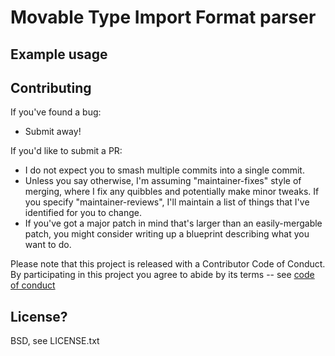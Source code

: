 # Movable Type Import Format parser

## Example usage


## Contributing

If you've found a bug:
 * Submit away!

If you'd like to submit a PR:
 * I do not expect you to smash multiple commits into a single commit.
 * Unless you say otherwise, I'm assuming "maintainer-fixes" style of merging, where I fix any quibbles and potentially make minor tweaks.  If you specify "maintainer-reviews", I'll maintain a list of things that I've identified for you to change.
 * If you've got a major patch in mind that's larger than an easily-mergable patch, you might consider writing up a blueprint describing what you want to do.

Please note that this project is released with a Contributor Code of Conduct. By participating in this project you agree to abide by its terms -- see [code of conduct](code_of_conduct.md)

## License?

BSD, see LICENSE.txt
